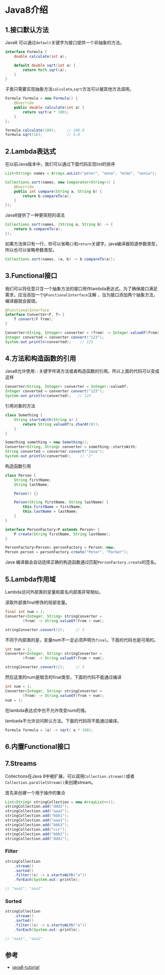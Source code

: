 # Java8介绍

## 1.接口默认方法 <a id="1.&#x63A5;&#x53E3;&#x9ED8;&#x8BA4;&#x65B9;&#x6CD5;"></a>

Java8 可以通过`default`关键字为接口提供一个非抽象的方法。

```java
interface Formula {
    double calculate(int a);

    default double sqrt(int a) {
        return Math.sqrt(a);
    }
}
```

子类只需要实现抽象方法`calculate`,`sqrt`方法可以被其他方法调用。

```java
Formula formula = new Formula() {
    @Override
    public double calculate(int a) {
        return sqrt(a * 100);
    }
};

formula.calculate(100);     // 100.0
formula.sqrt(16);           // 4.0
```

## 2.Lambda表达式 <a id="2.Lambda&#x8868;&#x8FBE;&#x5F0F;"></a>

在以前Java版本中，我们可以通过下面代码实现list的排序

```java
List<String> names = Arrays.asList("peter", "anna", "mike", "xenia");

Collections.sort(names, new Comparator<String>() {
    @Override
    public int compare(String a, String b) {
        return b.compareTo(a);
    }
});
```

Java8提供了一种更简短的语法

```java
Collections.sort(names, (String a, String b) -> {
    return b.compareTo(a);
});
```

如果方法体只有一行，你可以省略`{}`和`return`关键字。java编译器知道参数类型，所以也可以省略参数类型。

```java
Collections.sort(names, (a, b) -> b.compareTo(a));
```

## 3.Functional接口 <a id="3.Functional&#x63A5;&#x53E3;"></a>

我们可以将任意只含一个抽象方法的接口用作lambda表达式。为了确保接口满足需求，应当添加一个`@FunctionalInterface`注解 ，当为接口添加两个抽象方法，编译器就会报错。

```java
@FunctionalInterface
interface Converter<F, T> {
    T convert(F from);
}
```

```java
Converter<String, Integer> converter = (from) -> Integer.valueOf(from);
Integer converted = converter.convert("123");
System.out.println(converted);    // 123
```

## 4.方法和构造函数的引用 <a id="4.&#x65B9;&#x6CD5;&#x548C;&#x6784;&#x9020;&#x51FD;&#x6570;&#x7684;&#x5F15;&#x7528;"></a>

Java8允许使用`::`关键字传递方法或者构造函数的引用。所以上面的代码可以变成这样

```java
Converter<String, Integer> converter = Integer::valueOf;
Integer converted = converter.convert("123");
System.out.println(converted);   // 123
```

引用对象的方法

```java
class Something {
    String startsWith(String s) {
        return String.valueOf(s.charAt(0));
    }
}
```

```java
Something something = new Something();
Converter<String, String> converter = something::startsWith;
String converted = converter.convert("Java");
System.out.println(converted);    // "J"
```

构造函数引用

```java
class Person {
    String firstName;
    String lastName;

    Person() {}

    Person(String firstName, String lastName) {
        this.firstName = firstName;
        this.lastName = lastName;
    }
}
```

```java
interface PersonFactory<P extends Person> {
    P create(String firstName, String lastName);
}
```

```java
PersonFactory<Person> personFactory = Person::new;
Person person = personFactory.create("Peter", "Parker");
```

Java 编译器会自动选择正确的构造函数通过匹配`PersonFactory.create`的签名。

## 5.Lambda作用域 <a id="5.Lambda&#x4F5C;&#x7528;&#x57DF;"></a>

Lambda访问外部类的变量和匿名内部类非常相似。

读取外部类final修饰的局部变量。

```java
final int num = 1;
Converter<Integer, String> stringConverter =
        (from) -> String.valueOf(from + num);

stringConverter.convert(2);     // 3
```

不同于内部类的是，变量num不一定必须声明为`final`。下面的代码也是可用的。

```java
int num = 1;
Converter<Integer, String> stringConverter =
        (from) -> String.valueOf(from + num);

stringConverter.convert(2);     // 3
```

然后这里的num是暗含的final类型，下面的代码不能通过编译

```java
int num = 1;
Converter<Integer, String> stringConverter =
        (from) -> String.valueOf(from + num);
num = 3;
```

在lambda表达式中也不允许改变num的值。

lambada不允许访问默认方法。下面的代码将不能通过编译。

```java
Formula formula = (a) -> sqrt( a * 100);
```

## 6.内置Functional接口 <a id="6.&#x5185;&#x7F6E;Functional&#x63A5;&#x53E3;"></a>

## 7.Streams <a id="7.Streams"></a>

Collections在Java 8中被扩展，可以调用`Collection.stream()`或者`Collection.parallelStream()`来创建stream。

首先来创建一个用于操作的集合

```java
List<String> stringCollection = new ArrayList<>();
stringCollection.add("ddd2");
stringCollection.add("aaa2");
stringCollection.add("bbb1");
stringCollection.add("aaa1");
stringCollection.add("bbb3");
stringCollection.add("ccc");
stringCollection.add("bbb2");
stringCollection.add("ddd1");
```

### Filter

```java
stringCollection
    .stream()
    .sorted()
    .filter((s) -> s.startsWith("a"))
    .forEach(System.out::println);

// "aaa1", "aaa2"
```

### Sorted

```java
stringCollection
    .stream()
    .sorted()
    .filter((s) -> s.startsWith("a"))
    .forEach(System.out::println);

// "aaa1", "aaa2"
```

## 参考 <a id="&#x53C2;&#x8003;"></a>

* [java8-tutorial](https://github.com/winterbe/java8-tutorial)

